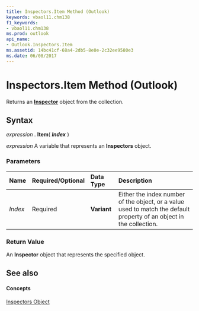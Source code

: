 ```yaml
---
title: Inspectors.Item Method (Outlook)
keywords: vbaol11.chm138
f1_keywords:
- vbaol11.chm138
ms.prod: outlook
api_name:
- Outlook.Inspectors.Item
ms.assetid: 14bc41cf-68a4-2db5-8e0e-2c32ee9580e3
ms.date: 06/08/2017
---
```



# Inspectors.Item Method (Outlook)

Returns an  **[Inspector](Outlook.Inspector.md)** object from the collection.


## Syntax

 _expression_ . **Item**( **_Index_** )

 _expression_ A variable that represents an **Inspectors** object.


### Parameters



|**Name**|**Required/Optional**|**Data Type**|**Description**|
|:-----|:-----|:-----|:-----|
| _Index_|Required| **Variant**|Either the index number of the object, or a value used to match the default property of an object in the collection.|

### Return Value

An  **Inspector** object that represents the specified object.


## See also


#### Concepts


[Inspectors Object](Outlook.Inspectors.md)

